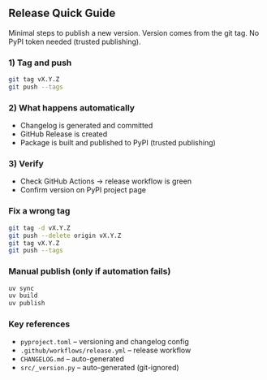 ## Release Quick Guide

Minimal steps to publish a new version. Version comes from the git tag. No PyPI token needed (trusted publishing).

### 1) Tag and push
```bash
git tag vX.Y.Z
git push --tags
```

### 2) What happens automatically
- Changelog is generated and committed
- GitHub Release is created
- Package is built and published to PyPI (trusted publishing)

### 3) Verify
- Check GitHub Actions → release workflow is green
- Confirm version on PyPI project page

### Fix a wrong tag
```bash
git tag -d vX.Y.Z
git push --delete origin vX.Y.Z
git tag vX.Y.Z
git push --tags
```

### Manual publish (only if automation fails)
```bash
uv sync
uv build
uv publish
```

### Key references
- `pyproject.toml` – versioning and changelog config
- `.github/workflows/release.yml` – release workflow
- `CHANGELOG.md` – auto-generated
- `src/_version.py` – auto-generated (git-ignored)